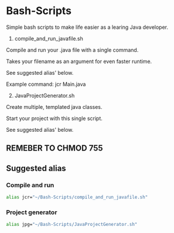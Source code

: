 # Bash-Scripts

Simple bash scripts to make life easier as a learing Java developer.

1) compile_and_run_javafile.sh


Compile and run your .java file with a single command.

Takes your filename as an argument for even faster runtime.

See suggested alias' below.

Example command: jcr Main.java




2) JavaProjectGenerator.sh


Create multiple, templated java classes.

Start your project with this single script.

See suggested alias' below.




## __REMEBER TO CHMOD 755__


## Suggested alias
### Compile and run
```bash
alias jcr="~/Bash-Scripts/compile_and_run_javafile.sh"
```
### Project generator
```bash
alias jpg="~/Bash-Scripts/JavaProjectGenerator.sh"
```